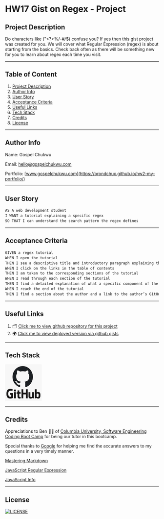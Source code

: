# HW17 Gist on Regex - Project

## Project Description

Do characters like ("<?>%/-_#/_$) confuse you? If yes then this gist project was created for you.
We will cover what Regular Expression (regex) is about starting from the basics.
Check back often as there will be something new for you to learn about regex each time you visit.

---

## Table of Content

1. [Project Description](https://github.com/Brondchux/hw17-regex-gist#project-description)
2. [Author Info](https://github.com/Brondchux/hw17-regex-gist#author-info)
3. [User Story](https://github.com/Brondchux/hw17-regex-gist#user-story)
4. [Acceptance Criteria](https://github.com/Brondchux/hw17-regex-gist#acceptance-criteria)
5. [Useful Links](https://github.com/Brondchux/hw17-regex-gist#useful-links)
6. [Tech Stack](https://github.com/Brondchux/hw17-regex-gist#tech-stack)
7. [Credits](https://github.com/Brondchux/hw17-regex-gist#credits)
8. [License](https://github.com/Brondchux/hw17-regex-gist#license)

---

## Author Info

Name: Gospel Chukwu

Email: hello@gospelchukwu.com

Portfolio: [www.gospelchukwu.com](https://brondchux.github.io/hw2-my-portfolio/)

---

## User Story

```md
AS A web development student
I WANT a tutorial explaining a specific regex
SO THAT I can understand the search pattern the regex defines
```

---

## Acceptance Criteria

```md
GIVEN a regex tutorial
WHEN I open the tutorial
THEN I see a descriptive title and introductory paragraph explaining the purpose of the tutorial, a summary describing the regex featured in the tutorial, a table of contents linking to different sections that break down each component of the regex and explain what it does, and a section about the author with a link to the author’s GitHub profile
WHEN I click on the links in the table of contents
THEN I am taken to the corresponding sections of the tutorial
WHEN I read through each section of the tutorial
THEN I find a detailed explanation of what a specific component of the regex does
WHEN I reach the end of the tutorial
THEN I find a section about the author and a link to the author’s GitHub profile
```

---

## Useful Links

1. 🗂 [Click me to view github repository for this project](https://github.com/Brondchux/hw17-regex-gist/)
2. 🌍 [Click me to view deployed version via github gists](https://gist.github.com/Brondchux/ba18a4b66b02b6b40d1429794fc09cad)

---

## Tech Stack

![github logo](./techs/github.png)

---

## Credits

Appreciations to Ben 🙌🏾 of [Columbia University, Software Engineering Coding Boot Camp](https://bootcamp.cvn.columbia.edu/coding/landing-ftpt/?s=Google-Brand&msg_cv_scta=4&msg_cv_stbn=1&msg_cv_fcta=1&dki=Learn%20Coding&pkw=%2Bcolumbia%20%2Bcoding%20%2Bbootcamp&pcrid=471112563836&pmt=b&utm_source=google&utm_medium=cpc&utm_campaign=GGL%7CCOLUMBIA-UNIVERSITY%7CSEM%7CCODING%7C-%7COFL%7CTIER-1%7CALL%7CBRD%7CBMM%7CCore%7CBootcamp&utm_term=%2Bcolumbia%20%2Bcoding%20%2Bbootcamp&s=google&k=%2Bcolumbia%20%2Bcoding%20%2Bbootcamp&utm_adgroupid=111600049635&utm_locationphysicalms=9067609&utm_matchtype=b&utm_network=g&utm_device=c&utm_content=471112563836&utm_placement=&gclid=CjwKCAjwlrqHBhByEiwAnLmYUA8CIItksRJF6IT6XMX8WOOJBO-jtCRkzXZhI2gvsZrFEpYdRXy54RoC6jQQAvD_BwE&gclsrc=aw.ds) for being our tutor in this bootcamp.

Special thanks to [Google](https://www.google.com) for helping me find the accurate answers to my questions in a very timely manner.

[Mastering Markdown](https://guides.github.com/features/mastering-markdown/)

[JavaScript Regular Expression](https://www.javascripttutorial.net/javascript-regular-expression/)

[JavaScript Info](https://javascript.info/regexp-groups)

---

## License

[![LICENSE](https://img.shields.io/badge/License-MIT-blue)](https://opensource.org/licenses/MIT)
